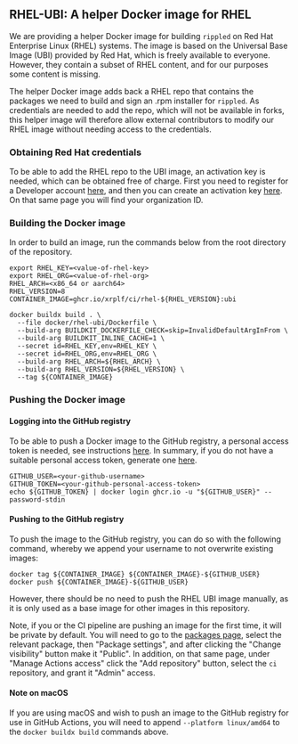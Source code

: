 ## RHEL-UBI: A helper Docker image for RHEL

We are providing a helper Docker image for building `rippled` on Red Hat
Enterprise Linux (RHEL) systems. The image is based on the Universal Base Image
(UBI) provided by Red Hat, which is freely available to everyone. However, they
contain a subset of RHEL content, and for our purposes some content is missing.

The helper Docker image adds back a RHEL repo that contains the packages we need
to build and sign an .rpm installer for `rippled`. As credentials are needed to
add the repo, which will not be available in forks, this helper image will
therefore allow external contributors to modify our RHEL image without needing
access to the credentials.

### Obtaining Red Hat credentials

To be able to add the RHEL repo to the UBI image, an activation key is needed,
which can be obtained free of charge. First you need to register for a Developer
account [here](https://developers.redhat.com), and then you can create an activation key
[here](https://console.redhat.com/insights/connector/activation-keys). On that
same page you will find your organization ID.

### Building the Docker image

In order to build an image, run the commands below from the root directory of
the repository.

```shell
export RHEL_KEY=<value-of-rhel-key>
export RHEL_ORG=<value-of-rhel-org>
RHEL_ARCH=<x86_64 or aarch64>
RHEL_VERSION=8
CONTAINER_IMAGE=ghcr.io/xrplf/ci/rhel-${RHEL_VERSION}:ubi

docker buildx build . \
  --file docker/rhel-ubi/Dockerfile \
  --build-arg BUILDKIT_DOCKERFILE_CHECK=skip=InvalidDefaultArgInFrom \
  --build-arg BUILDKIT_INLINE_CACHE=1 \
  --secret id=RHEL_KEY,env=RHEL_KEY \
  --secret id=RHEL_ORG,env=RHEL_ORG \
  --build-arg RHEL_ARCH=${RHEL_ARCH} \
  --build-arg RHEL_VERSION=${RHEL_VERSION} \
  --tag ${CONTAINER_IMAGE}
```

### Pushing the Docker image

#### Logging into the GitHub registry

To be able to push a Docker image to the GitHub registry, a personal access
token is needed, see instructions [here](https://docs.github.com/en/packages/working-with-a-github-packages-registry/working-with-the-container-registry#authenticating-with-a-personal-access-token-classic).
In summary, if you do not have a suitable personal access token, generate one
[here](https://github.com/settings/tokens/new?scopes=write:packages).

```shell
GITHUB_USER=<your-github-username>
GITHUB_TOKEN=<your-github-personal-access-token>
echo ${GITHUB_TOKEN} | docker login ghcr.io -u "${GITHUB_USER}" --password-stdin
```

#### Pushing to the GitHub registry

To push the image to the GitHub registry, you can do so with the following
command, whereby we append your username to not overwrite existing images:

```shell
docker tag ${CONTAINER_IMAGE} ${CONTAINER_IMAGE}-${GITHUB_USER}
docker push ${CONTAINER_IMAGE}-${GITHUB_USER}
```

However, there should be no need to push the RHEL UBI image manually, as it is
only used as a base image for other images in this repository.

Note, if you or the CI pipeline are pushing an image for the first time, it will
be private by default. You will need to go to the
[packages page](https://github.com/orgs/XRPLF/packages), select the relevant
package, then "Package settings", and after clicking the "Change visibility"
button make it "Public". In addition, on that same page, under "Manage Actions
access" click the "Add repository" button, select the `ci` repository, and grant
it "Admin" access.

#### Note on macOS

If you are using macOS and wish to push an image to the GitHub registry for use
in GitHub Actions, you will need to append `--platform linux/amd64` to the
`docker buildx build` commands above.

